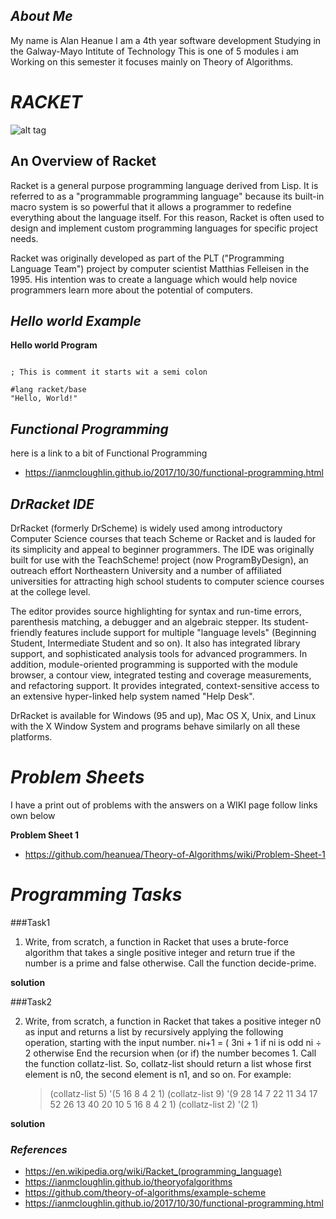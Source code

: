 

## **_About Me_**

My name is Alan Heanue I am a 4th year software development Studying in the Galway-Mayo Intitute of Technology
This is one of 5 modules i am Working on this semester it focuses mainly on Theory of Algorithms.  

# **_RACKET_**

![alt tag](http://www.rmnd.net/wp-content/uploads/2015/03/185924.png)


## **__An Overview of Racket__**

Racket is a general purpose programming language derived from Lisp. It is referred to as a "programmable programming language" 
because its built-in macro system is so powerful that it allows a programmer to redefine everything about the language itself.
For this reason, Racket is often used to design and implement custom programming languages for specific project needs.

Racket was originally developed as part of the PLT ("Programming Language Team") project by computer scientist Matthias Felleisen in the 1995.
His intention was to create a language which would help novice programmers learn more about the potential of computers.


## **_Hello world Example_**

**Hello world Program**

```Racket

; This is comment it starts wit a semi colon 

#lang racket/base
"Hello, World!"

```
## **_Functional Programming_**
here is a link to a bit of Functional Programming 

- https://ianmcloughlin.github.io/2017/10/30/functional-programming.html


## **_DrRacket IDE_**
DrRacket (formerly DrScheme) is widely used among introductory Computer Science courses that teach Scheme or Racket and is lauded for its simplicity
and appeal to beginner programmers. The IDE was originally built for use with the TeachScheme! project (now ProgramByDesign), an outreach effort 
Northeastern University and a number of affiliated universities for attracting high school students to computer science courses at the college level.

The editor provides source highlighting for syntax and run-time errors, parenthesis matching, a debugger and an algebraic stepper.
Its student-friendly features include support for multiple "language levels" (Beginning Student, Intermediate Student and so on).
It also has integrated library support, and sophisticated analysis tools for advanced programmers.
In addition, module-oriented programming is supported with the module browser, a contour view, integrated testing and coverage measurements, and refactoring support.
It provides integrated, context-sensitive access to an extensive hyper-linked help system named "Help Desk".

DrRacket is available for Windows (95 and up), Mac OS X, Unix, and Linux with the X Window System and programs behave similarly on all these platforms.


# **_Problem Sheets_**
I have a print out of problems with the answers on a WIKI page follow links own below

**Problem Sheet 1**
- https://github.com/heanuea/Theory-of-Algorithms/wiki/Problem-Sheet-1



# **_Programming Tasks_**

###Task1

1. Write, from scratch, a function in Racket that uses a brute-force algorithm that takes
    a single positive integer and return true if the number is a prime and false otherwise.
    Call the function decide-prime.

 **solution**



###Task2

2. Write, from scratch, a function in Racket that takes a positive integer n0 as input
    and returns a list by recursively applying the following operation, starting with the
    input number.
    ni+1 =
    (
    3ni + 1 if ni
    is odd
    ni ÷ 2 otherwise
    End the recursion when (or if) the number becomes 1. Call the function collatz-list.
    So, collatz-list should return a list whose first element is n0, the second element
    is n1, and so on. For example:
    > (collatz-list 5)
    '(5 16 8 4 2 1)
    > (collatz-list 9)
    '(9 28 14 7 22 11 34 17 52 26 13 40 20 10 5 16 8 4 2 1)
    > (collatz-list 2)
    '(2 1)

**solution**


### **_References_**
- https://en.wikipedia.org/wiki/Racket_(programming_language)
- https://ianmcloughlin.github.io/theoryofalgorithms
- https://github.com/theory-of-algorithms/example-scheme
- https://ianmcloughlin.github.io/2017/10/30/functional-programming.html
